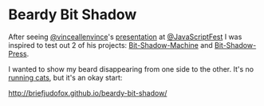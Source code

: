# Beardy Bit Shadow

After seeing [@vinceallenvince](https://twitter.com/vinceallenvince)'s [presentation](http://foldi.github.io/jsfest2014/slides.pdf) at [@JavaScriptFest](https://twitter.com/JavaScriptFest) I was inspired to test out 2 of his projects: [Bit-Shadow-Machine](https://github.com/foldi/Bit-Shadow-Machine) and [Bit-Shadow-Press](https://github.com/foldi/Bit-Shadow-Press).  

I wanted to show my beard disappearing from one side to the other.  It's no [running cats](http://www.bitshadowmachine.com/projects/cats/), but it's an okay start:

http://briefjudofox.github.io/beardy-bit-shadow/
